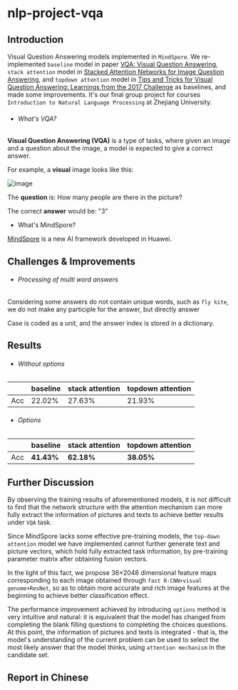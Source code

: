 # nlp-project-vqa

## Introduction

Visual Question Answering models implemented in `MindSpore`. We re-implemented `baseline` model in paper [VQA: Visual Question Answering](), `stack attention` model in [Stacked Attention Networks for Image Question Answering](), and `topdown attention` model in [Tips and Tricks for Visual Question Answering:
Learnings from the 2017 Challenge]() as baselines, and made some improvements. It's our final group project for courses `Introduction to Natural Language Processing` at Zhejiang University.

- ###### What's VQA?

**Visual Question Answering (VQA)** is a type of tasks, where given an image and a question about the image, a model is expected to give a correct answer.

For example, a **visual** image looks like this:

![image](https://user-images.githubusercontent.com/58615742/202229329-e7a48b56-1d70-41bb-b460-40450a692ef4.png)

The **question** is: How many people are there in the picture?

The correct **answer** would be: "3"

- What's MindSpore?

[MindSpore](mindspore.cn) is a new AI framework developed in Huawei.

## Challenges & Improvements

- ###### Processing of multi word answers

Considering some answers do not contain unique words, such as `fly kite`, we do not make any participle for the answer, but directly answer

Case is coded as a unit, and the answer index is stored in a dictionary.

## Results

- ###### Without options

|      | baseline | stack attention | topdown attention |
| ---- | -------- | --------------- | ----------------- |
| Acc  | 22.02%   | 27.63%          | 21.93%            |

- ###### Options

|      | baseline   | stack attention | topdown attention |
| ---- | ---------- | --------------- | ----------------- |
| Acc  | **41.43%** | **62.18%**      | **38.05%**        |

## Further Discussion

By observing the training results of aforementioned models, it is not difficult to find that the network structure with the attention mechanism can more fully extract the information of pictures and texts to achieve better results under `VQA` task.

Since MindSpore lacks some effective pre-training models, the `top-down attention` model we have implemented cannot further generate text and picture vectors, which hold fully extracted task information, by pre-training parameter matrix after obtaining fusion vectors.

In the light of this fact, we propose 36$\times$2048 dimensional feature maps corresponding to each image obtained through `fast R-CNN+visual genome+ResNet`, so as to obtain more accurate and rich image features at the beginning to achieve better classification effect.

The performance improvement achieved by introducing `options` method is very intuitive and natural: it is equivalent that the model has changed from completing the blank filling questions to completing the choices questions. At this point, the information of pictures and texts is integrated - that is, the model's understanding of the current problem can be used to select the most likely answer that the model thinks, using `attention mechanism` in the candidate set. 

## Report in Chinese

